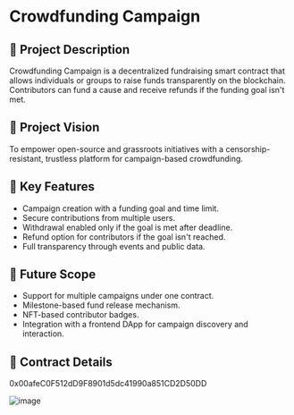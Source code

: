 # Crowdfunding Campaign

## 📝 Project Description
Crowdfunding Campaign is a decentralized fundraising smart contract that allows individuals or groups to raise funds transparently on the blockchain. Contributors can fund a cause and receive refunds if the funding goal isn't met.

## 🎯 Project Vision
To empower open-source and grassroots initiatives with a censorship-resistant, trustless platform for campaign-based crowdfunding.

## 🚀 Key Features
- Campaign creation with a funding goal and time limit.
- Secure contributions from multiple users.
- Withdrawal enabled only if the goal is met after deadline.
- Refund option for contributors if the goal isn't reached.
- Full transparency through events and public data.

## 🔮 Future Scope
- Support for multiple campaigns under one contract.
- Milestone-based fund release mechanism.
- NFT-based contributor badges.
- Integration with a frontend DApp for campaign discovery and interaction.

## 🧾 Contract Details

0x00afeC0F512dD9F8901d5dc41990a851CD2D50DD

![image](https://github.com/user-attachments/assets/17a2353f-2cb5-4eb1-81f9-3032e5375719)
